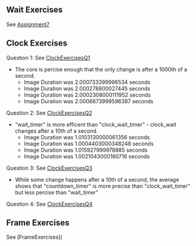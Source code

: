 ## Wait Exercises
See [Assignment7](https://github.com/EGuidry/Psych403/blob/main/Assignment7/Assignment7.py)

## Clock Exercises
Question 1: See [ClockExercisesQ1](https://github.com/EGuidry/Psych403/blob/main/Assignment7/ClockExercisesQ1.py)
- The core is percise enough that the only change is after a 1000th of a second.
  - Image Duration was 2.000733399996534 seconds
  - Image Duration was 2.000278800027445 seconds
  - Image Duration was 2.0002308000111952 seconds
  - Image Duration was 2.0006673999596387 seconds
  
Question 2: See [ClockExercisesQ2](https://github.com/EGuidry/Psych403/blob/main/Assignment7/ClockExercisesQ2.py)
- "wait_timer" is more efficent than "clock_wait_timer" - clock_wait changes after a 10th of a second.
  - Image Duration was 1.0103130000061356 seconds
  - Image Duration was 1.0004403000348248 seconds
  - Image Duration was 1.015927999978885 seconds
  - Image Duration was 1.0021043000160716 seconds
 
Question 3: See [ClockExercisesQ3](https://github.com/EGuidry/Psych403/blob/main/Assignment7/ClockExercisesQ3.py)
- While some change happens after a 10th of a second, the average shows that "countdown_timer" is more precise than "clock_wait_timer" but less percise than "wait_timer"

Question 4: See [ClockExercisesQ4](https://github.com/EGuidry/Psych403/blob/main/Assignment7/ClockExercisesQ4.py)

## Frame Exercises
See [FrameExercises](
